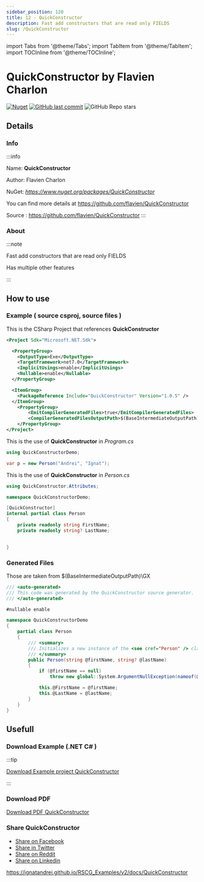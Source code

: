 ```yaml
---
sidebar_position: 120
title: 12 - QuickConstructor
description: Fast add constructors that are read only FIELDS
slug: /QuickConstructor
---
```

import Tabs from '@theme/Tabs';
import TabItem from '@theme/TabItem';
import TOCInline from '@theme/TOCInline';

# QuickConstructor  by Flavien Charlon

<!---
<TOCInline toc={toc} />
-->
[![Nuget](https://img.shields.io/nuget/dt/QuickConstructor?label=QuickConstructor)](https://www.nuget.org/packages/QuickConstructor)
[![GitHub last commit](https://img.shields.io/github/last-commit/flavien/QuickConstructor?label=updated)](https://github.com/flavien/QuickConstructor)
![GitHub Repo stars](https://img.shields.io/github/stars/flavien/QuickConstructor?style=social)

## Details

### Info
:::info

Name: **QuickConstructor**

Author: Flavien Charlon

NuGet: 
*https://www.nuget.org/packages/QuickConstructor*   


You can find more details at https://github.com/flavien/QuickConstructor

Source : https://github.com/flavien/QuickConstructor
:::

### About
:::note

Fast add constructors that are read only FIELDS


Has multiple other features


:::

## How to use

### Example ( source csproj, source files )

<Tabs>

<TabItem value="csproj" label="CSharp Project">

This is the CSharp Project that references **QuickConstructor**
```xml showLineNumbers 
<Project Sdk="Microsoft.NET.Sdk">

  <PropertyGroup>
    <OutputType>Exe</OutputType>
    <TargetFramework>net7.0</TargetFramework>
    <ImplicitUsings>enable</ImplicitUsings>
    <Nullable>enable</Nullable>
  </PropertyGroup>

  <ItemGroup>
    <PackageReference Include="QuickConstructor" Version="1.0.5" />
  </ItemGroup>
	<PropertyGroup>
		<EmitCompilerGeneratedFiles>true</EmitCompilerGeneratedFiles>
		<CompilerGeneratedFilesOutputPath>$(BaseIntermediateOutputPath)\GX</CompilerGeneratedFilesOutputPath>
	</PropertyGroup>
</Project>

```

</TabItem>

  <TabItem value="C:\test\RSCG_Examples\v2\rscg_examples\QuickConstructor\src\QuickConstructorDemo\Program.cs" label="Program.cs" >

  This is the use of **QuickConstructor** in *Program.cs*

```csharp showLineNumbers 
using QuickConstructorDemo;

var p = new Person("Andrei", "Ignat");
```
  </TabItem>

  <TabItem value="C:\test\RSCG_Examples\v2\rscg_examples\QuickConstructor\src\QuickConstructorDemo\Person.cs" label="Person.cs" >

  This is the use of **QuickConstructor** in *Person.cs*

```csharp showLineNumbers 
using QuickConstructor.Attributes;

namespace QuickConstructorDemo;

[QuickConstructor]
internal partial class Person
{
    private readonly string FirstName;
    private readonly string? LastName;

    
}

```
  </TabItem>

</Tabs>

### Generated Files

Those are taken from $(BaseIntermediateOutputPath)\GX

<Tabs>


<TabItem value="C:\test\RSCG_Examples\v2\rscg_examples\QuickConstructor\src\QuickConstructorDemo\obj\GX\QuickConstructor.Generator\QuickConstructor.Generator.QuickConstructorGenerator\Person.cs" label="Person.cs" >


```csharp showLineNumbers 
/// <auto-generated>
/// This code was generated by the QuickConstructor source generator.
/// </auto-generated>

#nullable enable

namespace QuickConstructorDemo
{
    partial class Person
    {
        /// <summary>
        /// Initializes a new instance of the <see cref="Person" /> class.
        /// </summary>
        public Person(string @firstName, string? @lastName)
        {
            if (@firstName == null)
                throw new global::System.ArgumentNullException(nameof(@firstName));

            this.@FirstName = @firstName;
            this.@LastName = @lastName;
        }
    }
}

```

  </TabItem>


</Tabs>

## Usefull

### Download Example (.NET  C# )
:::tip

[Download Example project QuickConstructor ](/sources/QuickConstructor.zip)

:::

### Download PDF

[Download PDF QuickConstructor ](/pdfs/QuickConstructor.pdf)

### Share QuickConstructor 

<ul>
  <li><a href="https://www.facebook.com/sharer/sharer.php?u=https%3A%2F%2Fignatandrei.github.io%2FRSCG_Examples%2Fv2%2Fdocs%2FQuickConstructor&quote=QuickConstructor" title="Share on Facebook" target="_blank">Share on Facebook</a></li>
  <li><a href="https://twitter.com/intent/tweet?source=https%3A%2F%2Fignatandrei.github.io%2FRSCG_Examples%2Fv2%2Fdocs%2FQuickConstructor&text=QuickConstructor:%20https%3A%2F%2Fignatandrei.github.io%2FRSCG_Examples%2Fv2%2Fdocs%2FQuickConstructor" target="_blank" title="Tweet">Share in Twitter</a></li>
  <li><a href="http://www.reddit.com/submit?url=https%3A%2F%2Fignatandrei.github.io%2FRSCG_Examples%2Fv2%2Fdocs%2FQuickConstructor&title=QuickConstructor" target="_blank" title="Submit to Reddit">Share on Reddit</a></li>
  <li><a href="http://www.linkedin.com/shareArticle?mini=true&url=https%3A%2F%2Fignatandrei.github.io%2FRSCG_Examples%2Fv2%2Fdocs%2FQuickConstructor&title=QuickConstructor&summary=&source=https%3A%2F%2Fignatandrei.github.io%2FRSCG_Examples%2Fv2%2Fdocs%2FQuickConstructor" target="_blank" title="Share on LinkedIn">Share on Linkedin</a></li>
</ul>

https://ignatandrei.github.io/RSCG_Examples/v2/docs/QuickConstructor
